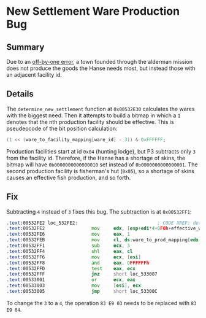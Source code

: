 # New Settlement Ware Production Bug

## Summary
Due to an [off-by-one error](https://en.wikipedia.org/wiki/Off-by-one_error), a town founded through the alderman mission does not produce the goods the Hanse needs most, but instead those with an adjacent facility id.

## Details
The `determine_new_settlement` function at `0x00532E30` calculates the wares with the biggest need.
Then it attempts to build a bitmap in which a `1` denotes that the nth production facility should be effective.
This is pseudeocode of the bit position calculation:

```c
(1 << (ware_to_facility_mapping[ware_id] - 3)) & 0xFFFFFF;
```

Production facilities start at id `0x04` (hunting lodge), but P3 subtracts only `3` from the facility id.
Therefore, if the Hanse has a shortage of skins, the bitmap will have `0b0000000000000010` set instead of `0b0000000000000001`.
The second production facility is fisherman's hut (`0x05`), so a shortage of skins causes an effective fish production, and so forth.

## Fix
Subtracting `4` instead of `3` fixes this bug.
The subtraction is at `0x00532FF1`:
```asm
.text:00532FE2 loc_532FE2:                             ; CODE XREF: determine_new_settlement+1EA↓j
.text:00532FE2                 mov     edx, [esp+edi*4+0F0h+effective_ware_ids]
.text:00532FE6                 mov     eax, 1
.text:00532FEB                 mov     cl, ds:ware_to_prod_mapping[edx]
.text:00532FF1                 sub     ecx, 3
.text:00532FF4                 shl     eax, cl
.text:00532FF6                 mov     ecx, [esi]
.text:00532FF8                 and     eax, 0FFFFFFh
.text:00532FFD                 test    eax, ecx
.text:00532FFF                 jnz     short loc_533007
.text:00533001                 or      ecx, eax
.text:00533003                 mov     [esi], ecx
.text:00533005                 jmp     short loc_53300C
```
To change the `3` to a `4`, the operation `83 E9 03` needs to be replaced with `83 E9 04`.

